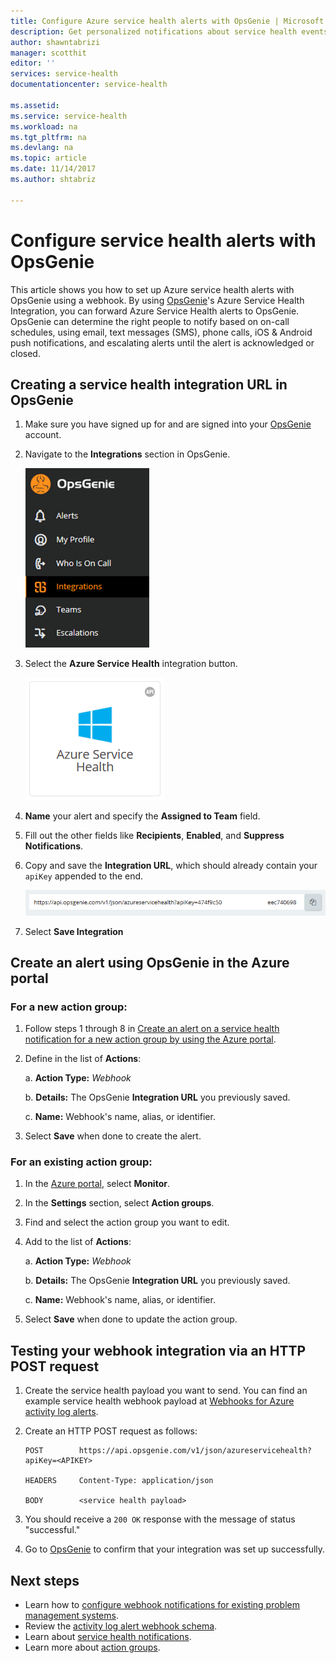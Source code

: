 ```yaml
---
title: Configure Azure service health alerts with OpsGenie | Microsoft Docs
description: Get personalized notifications about service health events to your OpsGenie instance.
author: shawntabrizi
manager: scotthit
editor: ''
services: service-health
documentationcenter: service-health

ms.assetid:
ms.service: service-health
ms.workload: na
ms.tgt_pltfrm: na
ms.devlang: na
ms.topic: article
ms.date: 11/14/2017
ms.author: shtabriz

---
```

# Configure service health alerts with OpsGenie

This article shows you how to set up Azure service health alerts with OpsGenie using a webhook. By using [OpsGenie](https://www.opsgenie.com/)'s Azure Service Health Integration, you can forward Azure Service Health alerts to OpsGenie. OpsGenie can determine the right people to notify based on on-call schedules, using email, text messages (SMS), phone calls, iOS & Android push notifications, and escalating alerts until the alert is acknowledged or closed.

## Creating a service health integration URL in OpsGenie
1.  Make sure you have signed up for and are signed into your [OpsGenie](https://www.opsgenie.com/) account.

1.  Navigate to the **Integrations** section in OpsGenie.

    ![The "Integrations" section in OpsGenie](./media/webhook-alerts/opsgenie-integrations-section.png)

1.  Select the **Azure Service Health** integration button.

    ![The "Azure Service Health button" in OpsGenie](./media/webhook-alerts/opsgenie-azureservicehealth-button.png)

1.  **Name** your alert and specify the **Assigned to Team** field.

1.  Fill out the other fields like **Recipients**, **Enabled**, and **Suppress Notifications**.

1.  Copy and save the **Integration URL**, which should already contain your `apiKey` appended to the end.

    ![The "Integration URL" in OpsGenie](./media/webhook-alerts/opsgenie-integration-url.png)

1.  Select **Save Integration**

## Create an alert using OpsGenie in the Azure portal
### For a new action group:
1. Follow steps 1 through 8 in [Create an alert on a service health notification for a new action group by using the Azure portal](../azure-monitor/platform/alerts-activity-log-service-notifications.md).

1. Define in the list of **Actions**:

    a. **Action Type:** *Webhook*

    b. **Details:** The OpsGenie **Integration URL** you previously saved.

    c. **Name:** Webhook's name, alias, or identifier.

1. Select **Save** when done to create the alert.

### For an existing action group:
1. In the [Azure portal](https://portal.azure.com/), select **Monitor**.

1. In the **Settings** section, select **Action groups**.

1. Find and select the action group you want to edit.

1. Add to the list of **Actions**:

    a. **Action Type:** *Webhook*

    b. **Details:** The OpsGenie **Integration URL** you previously saved.

    c. **Name:** Webhook's name, alias, or identifier.

1. Select **Save** when done to update the action group.

## Testing your webhook integration via an HTTP POST request
1. Create the service health payload you want to send. You can find an example service health webhook payload at [Webhooks for Azure activity log alerts](../azure-monitor/platform/activity-log-alerts-webhook.md).

1. Create an HTTP POST request as follows:

    ```
    POST        https://api.opsgenie.com/v1/json/azureservicehealth?apiKey=<APIKEY>

    HEADERS     Content-Type: application/json

    BODY        <service health payload>
    ```
1. You should receive a `200 OK` response with the message of status "successful."

1. Go to [OpsGenie](https://www.opsgenie.com/) to confirm that your integration was set up successfully.

## Next steps
- Learn how to [configure webhook notifications for existing problem management systems](service-health-alert-webhook-guide.md).
- Review the [activity log alert webhook schema](../azure-monitor/platform/activity-log-alerts-webhook.md). 
- Learn about [service health notifications](../monitoring-and-diagnostics/monitoring-service-notifications.md).
- Learn more about [action groups](../azure-monitor/platform/action-groups.md).